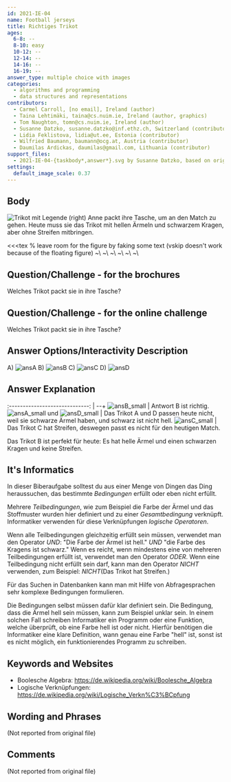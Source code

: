 ```yaml
---
id: 2021-IE-04
name: Football jerseys
title: Richtiges Trikot
ages:
  6-8: --
  8-10: easy
  10-12: --
  12-14: --
  14-16: --
  16-19: --
answer_type: multiple choice with images
categories:
  - algorithms and programming
  - data structures and representations
contributors:
  - Carmel Carroll, [no email], Ireland (author)
  - Taina Lehtimäki, taina@cs.nuim.ie, Ireland (author, graphics)
  - Tom Naughton, tomn@cs.nuim.ie, Ireland (author)
  - Susanne Datzko, susanne.datzko@inf.ethz.ch, Switzerland (contributor, graphics)
  - Lidia Feklistova, lidia@ut.ee, Estonia (contributor)
  - Wilfried Baumann, baumann@ocg.at, Austria (contributor)
  - Daumilas Ardickas, daumilas@gmail.com, Lithuania (contributor)
support_files:
  - 2021-IE-04-{taskbody*,answer*}.svg by Susanne Datzko, based on originals by Taina Lehtimäki
settings:
  default_image_scale: 0.37
---
```


[ansA]: graphics/2021-IE-04-answerA.svg "Antwort A"
[ansB]: graphics/2021-IE-04-answerB.svg "Antwort B"
[ansC]: graphics/2021-IE-04-answerC.svg "Antwort C"
[ansD]: graphics/2021-IE-04-answerD.svg "Antwort D"

[ansA_small]: graphics/2021-IE-04-answerA.svg "Antwort A (50px)"
[ansB_small]: graphics/2021-IE-04-answerB.svg "Antwort B (50px)"
[ansC_small]: graphics/2021-IE-04-answerC.svg "Antwort C (50px)"
[ansD_small]: graphics/2021-IE-04-answerD.svg "Antwort D (50px)"

## Body

![](graphics/deu/2021-IE-04-taskbody-compatible-deu.svg "Trikot mit Legende (right)")
Anne packt ihre Tasche, um an den Match zu gehen.
Heute muss sie das Trikot mit hellen Ärmeln und schwarzem Kragen, aber ohne Streifen mitbringen.

<<<tex
% leave room for the figure by faking some text (vskip doesn't work because of the floating figure)
~\\
~\\
~\\
~\\
~\\
~\\
>>>


## Question/Challenge - for the brochures

Welches Trikot packt sie in ihre Tasche?


## Question/Challenge - for the online challenge

Welches Trikot packt sie in ihre Tasche?


## Answer Options/Interactivity Description


  A)  ![ansA] 
  B)  ![ansB] 
  C)  ![ansC]
  D)  ![ansD] 



## Answer Explanation

:-----------------------------: | --+
         ![ansB_small]          | Antwort B ist richtig.
![ansA_small] und ![ansD_small] | Das Trikot A und D passen heute nicht, weil sie schwarze Ärmel haben, und schwarz ist nicht hell.
         ![ansC_small]          | Das Trikot C hat Streifen, deswegen passt es nicht für den heutigen Match.
 
Das Trikot B ist perfekt für heute: Es hat helle Ärmel und einen schwarzen Kragen und keine Streifen.


## It's Informatics

In dieser Biberaufgabe solltest du aus einer Menge von Dingen das Ding heraussuchen, das bestimmte _Bedingungen_ erfüllt oder eben nicht erfüllt.

Mehrere _Teilbedingungen_, wie zum Beispiel die Farbe der Ärmel und das Stoffmuster wurden hier definiert und zu einer _Gesamtbedingung_ verknüpft. Informatiker verwenden für diese Verknüpfungen _logische Operatoren_.

Wenn alle Teilbedingungen gleichzeitig erfüllt sein müssen, verwendet man den Operator _UND_: "Die Farbe der Ärmel ist hell." _UND_ "die Farbe des Kragens ist schwarz." Wenn es reicht, wenn mindestens eine von mehreren Teilbedingungen erfüllt ist, verwendet man den Operator _ODER_. Wenn eine Teilbedingung nicht erfüllt sein darf, kann man den Operator _NICHT_ verwenden, zum Beispiel: _NICHT_(Das Trikot hat Streifen.)

Für das Suchen in Datenbanken kann man mit Hilfe von Abfragesprachen sehr komplexe Bedingungen formulieren.

Die Bedingungen selbst müssen dafür klar definiert sein. Die Bedingung, dass die Ärmel hell sein müssen, kann zum Beispiel unklar sein. In einem solchen Fall schreiben Informatiker ein Programm oder eine Funktion, welche überprüft, ob eine Farbe hell ist oder nicht. Hierfür benötigen die Informatiker eine klare Definition, wann genau eine Farbe "hell" ist, sonst ist es nicht möglich, ein funktionierendes Programm zu schreiben.


## Keywords and Websites

 - Boolesche Algebra: https://de.wikipedia.org/wiki/Boolesche_Algebra
 - Logische Verknüpfungen: https://de.wikipedia.org/wiki/Logische_Verkn%C3%BCpfung



## Wording and Phrases

(Not reported from original file)


## Comments

(Not reported from original file)
